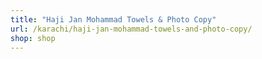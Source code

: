 ```yaml
---
title: "Haji Jan Mohammad Towels & Photo Copy"
url: /karachi/haji-jan-mohammad-towels-and-photo-copy/
shop: shop
---
```

